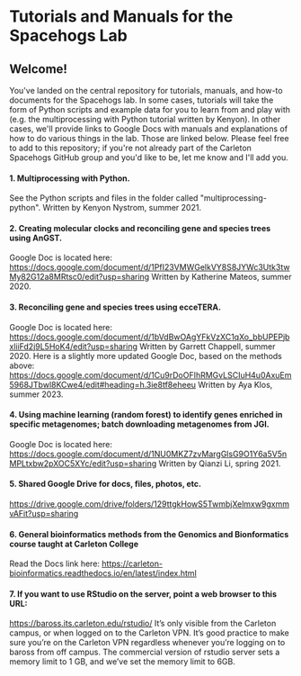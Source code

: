 # Tutorials and Manuals for the Spacehogs Lab

## Welcome!

You've landed on the central repository for tutorials, manuals, and how-to documents for the Spacehogs lab. In some cases, tutorials will take the form of Python scripts and example data for you to learn from and play with (e.g. the multiprocessing with Python tutorial written by Kenyon). In other cases, we'll provide links to Google Docs with manuals and explanations of how to do various things in the lab. Those are linked below. Please feel free to add to this repository; if you're not already part of the Carleton Spacehogs GitHub group and you'd like to be, let me know and I'll add you.

#### 1. Multiprocessing with Python.
See the Python scripts and files in the folder called "multiprocessing-python". Written by Kenyon Nystrom, summer 2021.

#### 2. Creating molecular clocks and reconciling gene and species trees using AnGST.
Google Doc is located here: https://docs.google.com/document/d/1PfI23VMWGelkVY8S8JYWc3Utk3twMy82G12a8MRtsc0/edit?usp=sharing
Written by Katherine Mateos, summer 2020.

#### 3. Reconciling gene and species trees using ecceTERA.
Google Doc is located here: https://docs.google.com/document/d/1bVdBwOAgYFkVzXC1qXo_bbUPEPjbxliiFd2j9L5HoK4/edit?usp=sharing
Written by Garrett Chappell, summer 2020.
Here is a slightly more updated Google Doc, based on the methods above: https://docs.google.com/document/d/1Cu9rDoOFIhRMGvLSCIuH4u0AxuEm5968JTbwl8KCwe4/edit#heading=h.3ie8tf8eheeu
Written by Aya Klos, summer 2023.

#### 4. Using machine learning (random forest) to identify genes enriched in specific metagenomes; batch downloading metagenomes from JGI.
Google Doc is located here: https://docs.google.com/document/d/1NU0MKZ7zvMargGlsG9O1Y6a5V5nMPLtxbw2pXOC5XYc/edit?usp=sharing
Written by Qianzi Li, spring 2021.

#### 5. Shared Google Drive for docs, files, photos, etc.
https://drive.google.com/drive/folders/129ttgkHowS5TwmbjXelmxw9gxmmvAFit?usp=sharing

#### 6. General bioinformatics methods from the Genomics and Bionformatics course taught at Carleton College
Read the Docs link here: https://carleton-bioinformatics.readthedocs.io/en/latest/index.html

#### 7. If you want to use RStudio on the server, point a web browser to this URL:
https://baross.its.carleton.edu/rstudio/
It’s only visible from the Carleton campus, or when logged on to the Carleton VPN. It’s good practice to make sure you’re on the Carleton VPN regardless whenever you’re logging on to baross from off campus.
The commercial version of rstudio server sets a memory limit to 1 GB, and we’ve set the memory limit to 6GB. 

